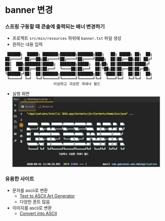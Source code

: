 # banner 변경
### 스프링 구동할 때 콘솔에 출력되는 배너 변경하기
- 프로젝트 `src/min/resources` 하위에 `banner.txt` 파일 생성
- 원하는 내용 입력
```
 ██████╗  █████╗ ███████╗███████╗███████╗███╗   ██╗ █████╗ ██╗  ██╗
██╔════╝ ██╔══██╗██╔════╝██╔════╝██╔════╝████╗  ██║██╔══██╗██║ ██╔╝
██║  ███╗███████║█████╗  ███████╗█████╗  ██╔██╗ ██║███████║█████╔╝
██║   ██║██╔══██║██╔══╝  ╚════██║██╔══╝  ██║╚██╗██║██╔══██║██╔═██╗
╚██████╔╝██║  ██║███████╗███████║███████╗██║ ╚████║██║  ██║██║  ██╗
 ╚═════╝ ╚═╝  ╚═╝╚══════╝╚══════╝╚══════╝╚═╝  ╚═══╝╚═╝  ╚═╝╚═╝  ╚═╝
                      이상하고 괴상한 개새낙 월드
```
- 실행 화면
![](.%5B20200923%5D_banner_변경_images/b564c6ea.png)

### 유용한 사이트
- 문자를 ascii로 변환
   - [Text to ASCII Art Generator](http://patorjk.com/software/taag/#p=display&f=Graffiti&t=Type%20Something)
   - 다양한 폰트 많음
- 이미지를 ascii로 변환
   - [Convert into ASCII](https://www.text-image.com/convert/ascii.html)

